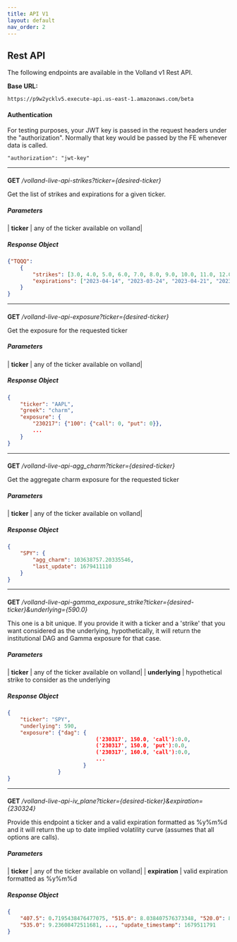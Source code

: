 ```yaml
---
title: API V1
layout: default
nav_order: 2
---
```


## Rest API

The following endpoints are available in the Volland v1 Rest API.

**Base URL:**

`https://p9w2ycklv5.execute-api.us-east-1.amazonaws.com/beta`

#### Authentication

For testing purposes, your JWT key is passed in the request headers under the "authorization". Normally that key would be passed by the FE whenever data is called.

`"authorization": "jwt-key"`

____________________________________________________________________________

#### 

**GET** _/volland-live-api-strikes?ticker={desired-ticker}_


Get the list of strikes and expirations for a given ticker.

##### Parameters

| **ticker** | any of the ticker available on volland|


##### Response Object

```json
{"TQQQ": 
	{
		"strikes": [3.0, 4.0, 5.0, 6.0, 7.0, 8.0, 9.0, 10.0, 11.0, 12.0, 13.0, 14.0, 15.0, 16.5, 16.0, 18.5, 19.5, 20.5, 21.0, 19.0, 23.0, 24.5, 25.0, 26.5, 27.5, 24.0, 27.0, 26.0, 28.0, 29.0, 31.0, 32.0, 34.0, 35.0, 30.5, 37.0, 38.0, 39.0, 40.0, 33.0, 42.5, 36.0, 37.5, 45.0, 47.5, 50.0, 52.5, 55.0, 57.5, 60.0, 62.5, 65.0, 67.5, 68.5, 69.0, 70.0, 71.5, 71.0, 73.5, 74.0, 75.0, 72.0, 77.0, 78.0, 79.5, 80.0, 79.0, 82.5, 81.5, 80.5, 85.0, 17.0, 17.5, 87.5, 81.0, 90.0, 18.0, 92.5, 95.0, 97.5, 100.0, 20.0, 102.5, 105.0, 21.5, 107.5, 110.0, 22.5, 22.0, 112.5, 115.0, 23.5, 117.5, 120.0, 122.5, 125.0, 25.5, 127.5, 130.0, 132.5, 135.0, 28.5, 29.5, 30.0, 31.5, 32.5, 69.5, 70.5, 14.5, 72.5, 73.0, 74.5, 75.5, 15.5, 76.0, 76.5, 77.5, 78.5, 82.0, 83.0], 
		"expirations": ["2023-04-14", "2023-03-24", "2023-04-21", "2023-04-28", "2023-04-06", "2024-01-19", "2023-03-17", "2023-03-31", "2023-09-15", "2023-06-16", "2025-01-17"]
	}
}
```

____________________________________________________________________________

#### 

**GET** _/volland-live-api-exposure?ticker={desired-ticker}_


Get the exposure for the requested ticker

##### Parameters

| **ticker** | any of the ticker available on volland|


##### Response Object

```json
{
	"ticker": "AAPL",
	"greek": "charm",
	"exposure": {
		"230217": {"100": {"call": 0, "put": 0}},
		...
	} 
}
```


____________________________________________________________________________

#### 

**GET** _/volland-live-api-agg_charm?ticker={desired-ticker}_


Get the aggregate charm exposure for the requested ticker

##### Parameters

| **ticker** | any of the ticker available on volland|


##### Response Object

```json
{
	"SPY": {
		"agg_charm": 103638757.20335546, 
		"last_update": 1679411110
	}
}
```


____________________________________________________________________________

#### 

**GET** _/volland-live-api-gamma_exposure_strike?ticker={desired-ticker}&underlying={590.0}_


This one is a bit unique. If you provide it with a ticker and a 'strike' that you want considered as the underlying, hypothetically, it will return the institutional DAG and Gamma exposure for that case.

##### Parameters

| **ticker** | any of the ticker available on volland|
| **underlying** | hypothetical strike to consider as the underlying


##### Response Object

```json
{
	"ticker": "SPY",
	"underlying": 590,
	"exposure": {"dag": {
							('230317', 150.0, 'call'):0.0,
							('230317', 150.0, 'put'):0.0,
							('230317', 160.0, 'call'):0.0,
							...
						}
				}
}
```


____________________________________________________________________________

#### 

**GET** _/volland-live-api-iv_plane?ticker={desired-ticker}&expiration={230324}_


Provide this endpoint a ticker and a valid expiration formatted as %y%m%d and it will return the up to date implied volatility curve (assumes that all options are calls).

##### Parameters

| **ticker** | any of the ticker available on volland|
| **expiration** | valid expiration formatted as %y%m%d


##### Response Object

```json
{
	"407.5": 0.7195438476477075, "515.0": 8.038407576373348, "520.0": 8.341895137815069, "525.0": 8.642634558075518, "530.0": 8.940680217021107,
	"535.0": 9.23608472511681, ..., "update_timestamp": 1679511791
}
```